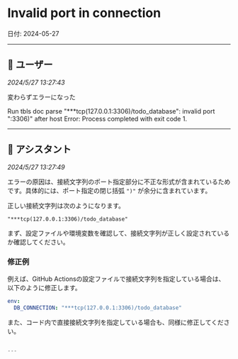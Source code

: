 # Invalid port in connection

日付: 2024-05-27

---

## 👤 ユーザー
*2024/5/27 13:27:43*

変わらずエラーになった

Run tbls doc
parse "***tcp(127.0.0.1:3306)/todo_database": invalid port ":3306)" after host
Error: Process completed with exit code 1.

---

## 🤖 アシスタント
*2024/5/27 13:27:49*

エラーの原因は、接続文字列のポート指定部分に不正な形式が含まれているためです。具体的には、ポート指定の閉じ括弧 `")"` が余分に含まれています。

正しい接続文字列は次のようになります。

```
"***tcp(127.0.0.1:3306)/todo_database"
```

まず、設定ファイルや環境変数を確認して、接続文字列が正しく設定されているか確認してください。

### 修正例
例えば、GitHub Actionsの設定ファイルで接続文字列を指定している場合は、以下のように修正します。

```yaml
env:
  DB_CONNECTION: "***tcp(127.0.0.1:3306)/todo_database"
```

また、コード内で直接接続文字列を指定している場合も、同様に修正してください。

```go

---
